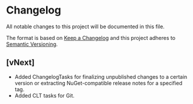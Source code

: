 # Changelog
All notable changes to this project will be documented in this file.

The format is based on [Keep a Changelog](http://keepachangelog.com/en/1.0.0/)
and this project adheres to [Semantic Versioning](http://semver.org/spec/v2.0.0.html).

## [vNext]
- Added ChangelogTasks for finalizing unpublished changes to a certain version or extracting NuGet-compatible release notes for a specified tag.
- Added CLT tasks for Git.
